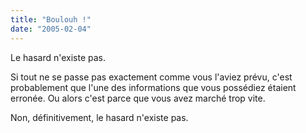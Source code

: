 ```yaml
---
title: "Boulouh !"
date: "2005-02-04"
---
```


Le hasard n'existe pas.

Si tout ne se passe pas exactement comme vous l'aviez prévu, c'est probablement que l'une des informations que vous possédiez étaient erronée. Ou alors c'est parce que vous avez marché trop vite.

Non, définitivement, le hasard n'existe pas.
